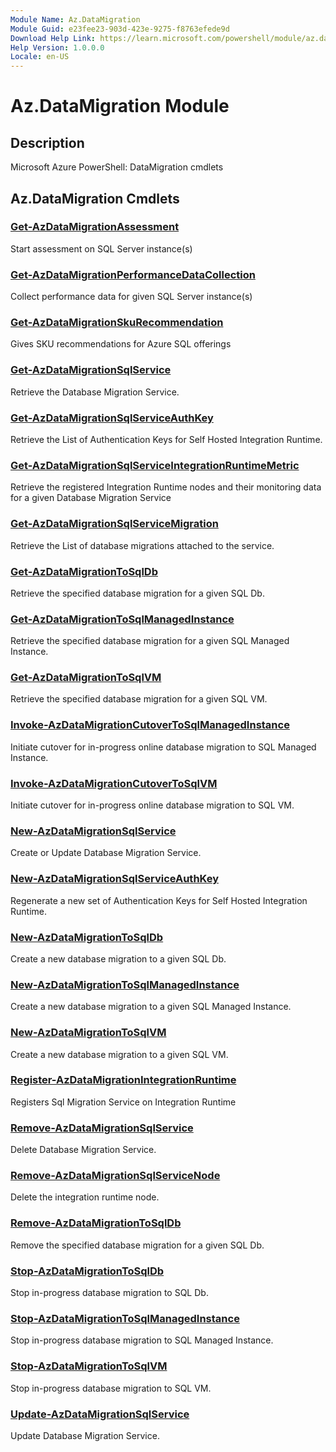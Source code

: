 ```yaml
---
Module Name: Az.DataMigration
Module Guid: e23fee23-903d-423e-9275-f8763efede9d
Download Help Link: https://learn.microsoft.com/powershell/module/az.datamigration
Help Version: 1.0.0.0
Locale: en-US
---
```


# Az.DataMigration Module
## Description
Microsoft Azure PowerShell: DataMigration cmdlets

## Az.DataMigration Cmdlets
### [Get-AzDataMigrationAssessment](Get-AzDataMigrationAssessment.md)
Start assessment on SQL Server instance(s)

### [Get-AzDataMigrationPerformanceDataCollection](Get-AzDataMigrationPerformanceDataCollection.md)
Collect performance data for given SQL Server instance(s)

### [Get-AzDataMigrationSkuRecommendation](Get-AzDataMigrationSkuRecommendation.md)
Gives SKU recommendations for Azure SQL offerings

### [Get-AzDataMigrationSqlService](Get-AzDataMigrationSqlService.md)
Retrieve the Database Migration Service.

### [Get-AzDataMigrationSqlServiceAuthKey](Get-AzDataMigrationSqlServiceAuthKey.md)
Retrieve the List of Authentication Keys for Self Hosted Integration Runtime.

### [Get-AzDataMigrationSqlServiceIntegrationRuntimeMetric](Get-AzDataMigrationSqlServiceIntegrationRuntimeMetric.md)
Retrieve the registered Integration Runtime nodes and their monitoring data for a given Database Migration Service

### [Get-AzDataMigrationSqlServiceMigration](Get-AzDataMigrationSqlServiceMigration.md)
Retrieve the List of database migrations attached to the service.

### [Get-AzDataMigrationToSqlDb](Get-AzDataMigrationToSqlDb.md)
Retrieve the specified database migration for a given SQL Db.

### [Get-AzDataMigrationToSqlManagedInstance](Get-AzDataMigrationToSqlManagedInstance.md)
Retrieve the specified database migration for a given SQL Managed Instance.

### [Get-AzDataMigrationToSqlVM](Get-AzDataMigrationToSqlVM.md)
Retrieve the specified database migration for a given SQL VM.

### [Invoke-AzDataMigrationCutoverToSqlManagedInstance](Invoke-AzDataMigrationCutoverToSqlManagedInstance.md)
Initiate cutover for in-progress online database migration to SQL Managed Instance.

### [Invoke-AzDataMigrationCutoverToSqlVM](Invoke-AzDataMigrationCutoverToSqlVM.md)
Initiate cutover for in-progress online database migration to SQL VM.

### [New-AzDataMigrationSqlService](New-AzDataMigrationSqlService.md)
Create or Update Database Migration Service.

### [New-AzDataMigrationSqlServiceAuthKey](New-AzDataMigrationSqlServiceAuthKey.md)
Regenerate a new set of Authentication Keys for Self Hosted Integration Runtime.

### [New-AzDataMigrationToSqlDb](New-AzDataMigrationToSqlDb.md)
Create a new database migration to a given SQL Db.

### [New-AzDataMigrationToSqlManagedInstance](New-AzDataMigrationToSqlManagedInstance.md)
Create a new database migration to a given SQL Managed Instance.

### [New-AzDataMigrationToSqlVM](New-AzDataMigrationToSqlVM.md)
Create a new database migration to a given SQL VM.

### [Register-AzDataMigrationIntegrationRuntime](Register-AzDataMigrationIntegrationRuntime.md)
Registers Sql Migration Service on Integration Runtime

### [Remove-AzDataMigrationSqlService](Remove-AzDataMigrationSqlService.md)
Delete Database Migration Service.

### [Remove-AzDataMigrationSqlServiceNode](Remove-AzDataMigrationSqlServiceNode.md)
Delete the integration runtime node.

### [Remove-AzDataMigrationToSqlDb](Remove-AzDataMigrationToSqlDb.md)
Remove the specified database migration for a given SQL Db.

### [Stop-AzDataMigrationToSqlDb](Stop-AzDataMigrationToSqlDb.md)
Stop in-progress database migration to SQL Db.

### [Stop-AzDataMigrationToSqlManagedInstance](Stop-AzDataMigrationToSqlManagedInstance.md)
Stop in-progress database migration to SQL Managed Instance.

### [Stop-AzDataMigrationToSqlVM](Stop-AzDataMigrationToSqlVM.md)
Stop in-progress database migration to SQL VM.

### [Update-AzDataMigrationSqlService](Update-AzDataMigrationSqlService.md)
Update Database Migration Service.


